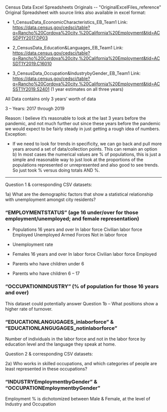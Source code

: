 
Census Data Excel Spreadsheets Originals -- "OriginalExcelFiles_reference" 
Original Spreadsheet with source links also available in excel format:

- 1_CensusData_EconomicCharacteristics_EB_Team1
Link: https://data.census.gov/cedsci/table?q=Rancho%20Cordova%20city,%20California%20Employment&tid=ACSDP1Y2017.DP03

- 2_CensusData_Education&Languages_EB_Team1
Link: https://data.census.gov/cedsci/table?q=Rancho%20Cordova%20city,%20California%20Employment&tid=ACSDT1Y2019.C16010

- 3_CensusData_Occupation&IndustrybyGender_EB_Team1
Link: https://data.census.gov/cedsci/table?q=Rancho%20Cordova%20city,%20California%20Employment&tid=ACSST1Y2019.S2401 (1 year estimates on all three years)

All Data contains only 3 years’ worth of data 

3 – Years: 2017 through 2019

Reason:  I believe it’s reasonable to look at the last 3 years before the pandemic, and not much further out since these years before the pandemic we would expect to be fairly steady in just getting a rough idea of numbers.  
Exception:

-	If we need to look for trends in specificity, we can go back and pull more years around a set of data/collection points.  This can remain an option
b) In most cases the numerical values are % of populations, this is just a simple and reasonable way to just look at the proportions of the populations represented or unrepresented and also good to see trends.  So just took % versus doing totals AND %.

------------------------------------------------------------------------------------------------------------------------------------------
Question 1 & corresponding CSV datasets:

1a) What are the demographic factors that show a statistical relationship with unemployment amongst city residents? 

### “EMPLOYMENTSTATUS”  (age 16 under/over for those employment/unemployed; and female representation)

-	Populations 16 years and over
In labor force
Civilian labor force
Employed
Unemployed
Armed Forces
Not in labor force

-	Unemployment rate
-	Females 16 years and over
In labor force
Civilian labor force
Employed

-	Parents who have children under 6
-	Parents who have children 6 – 17

### “OCCUPATIONINDUSTRY” (% of population for those 16 years and over)

This dataset could potentially answer Question 1b – What positions show a higher rate of turnover.

### “EDUCATIONLANGUGAGES_inlaborforce” & “EDUCATIONLANGUGAGES_notinlaborforce” 

Number of individuals in the labor force and not in the labor force by education level and the language they speak at home.

Question 2 & corresponding CSV datasets:

2a) Who works in skilled occupations, and which categories of people are least represented in these occupations? 

### “INDUSTRYEmploymentbyGender” & “OCCUPATIONEmploymentbyGender”

Employment % is dichotomized between Male & Female, at the level of Industry and Occupation
